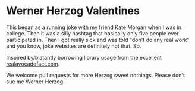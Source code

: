 # Werner Herzog Valentines

This began as a running joke with my friend Kate Morgan when I was in college. Then it was a silly hashtag that basically only five people ever participated in. Then I got really sick and was told "don't do any real work" and you know, joke websites are definitely not that. So.

Inspired by/blatantly borrowing library usage from the excellent [realavocadofact.com](http://realavocadofact.com).

We welcome pull requests for more Herzog sweet nothings. Please don't sue me Werner Herzog.
